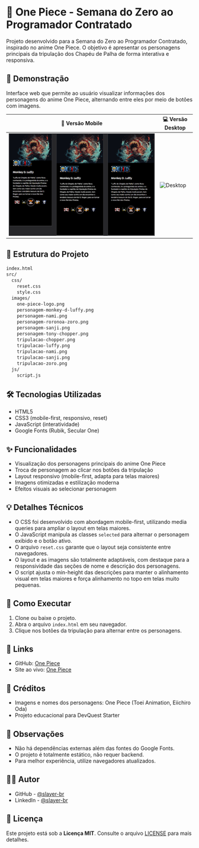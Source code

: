 # 👒 One Piece - Semana do Zero ao Programador Contratado

Projeto desenvolvido para a Semana do Zero ao Programador Contratado, inspirado no anime One Piece. O objetivo é apresentar os personagens principais da tripulação dos Chapéu de Palha de forma interativa e responsiva.

## 🎥 Demonstração

Interface web que permite ao usuário visualizar informações dos personagens do anime One Piece, alternando entre eles por meio de botões com imagens.

| 📱 Versão Mobile | 💻 Versão Desktop |
|------------------|-------------------|
| ![Mobile](./src/images/one-piece-mobile.gif) | ![Desktop](./src/images/one-piece-desktop.gif) |

## 📂 Estrutura do Projeto

```
index.html
src/
  css/
    reset.css
    style.css
  images/
    one-piece-logo.png
    personagem-monkey-d-luffy.png
    personagem-nami.png
    personagem-roronoa-zoro.png
    personagem-sanji.png
    personagem-tony-chopper.png
    tripulacao-chopper.png
    tripulacao-luffy.png
    tripulacao-nami.png
    tripulacao-sanji.png
    tripulacao-zoro.png
  js/
    script.js
```

## 🛠️ Tecnologias Utilizadas

- HTML5
- CSS3 (mobile-first, responsivo, reset)
- JavaScript (interatividade)
- Google Fonts (Rubik, Secular One)

## ✨ Funcionalidades

- Visualização dos personagens principais do anime One Piece
- Troca de personagem ao clicar nos botões da tripulação
- Layout responsivo (mobile-first, adapta para telas maiores)
- Imagens otimizadas e estilização moderna
- Efeitos visuais ao selecionar personagem

## 💡 Detalhes Técnicos

- O CSS foi desenvolvido com abordagem mobile-first, utilizando media queries para ampliar o layout em telas maiores.
- O JavaScript manipula as classes `selected` para alternar o personagem exibido e o botão ativo.
- O arquivo `reset.css` garante que o layout seja consistente entre navegadores.
- O layout e as imagens são totalmente adaptáveis, com destaque para a responsividade das seções de nome e descrição dos personagens.
- O script ajusta o min-height das descrições para manter o alinhamento visual em telas maiores e força alinhamento no topo em telas muito pequenas.

## 🚀 Como Executar

1. Clone ou baixe o projeto.
2. Abra o arquivo `index.html` em seu navegador.
3. Clique nos botões da tripulação para alternar entre os personagens.

## 🔗 Links

- GitHub: <a href="https://github.com/slayer-br/one-piece" target="_blank" rel="noopener noreferrer">
One Piece</a>
- Site ao vivo: <a href="https://slayer-br.github.io/one-piece/" target="_blank" rel="noopener noreferrer">One Piece</a>

## 🙌 Créditos

- Imagens e nomes dos personagens: One Piece (Toei Animation, Eiichiro Oda)
- Projeto educacional para DevQuest Starter

## 🧐 Observações

- Não há dependências externas além das fontes do Google Fonts.
- O projeto é totalmente estático, não requer backend.
- Para melhor experiência, utilize navegadores atualizados.


## 👨‍💻 Autor

- GitHub - <a href="https://github.com/slayer-br" target="_blank" rel="noopener noreferrer">@slayer-br</a>
- LinkedIn - <a href="https://www.linkedin.com/in/carlos-alberto-da-silva-93758b270/" target="_blank" rel="noopener noreferrer">@slayer-br</a>

## 📜 Licença  

Este projeto está sob a **Licença MIT**. Consulte o arquivo [LICENSE](./LICENSE) para mais detalhes.  

